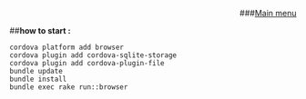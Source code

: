 
<div align="right">

###[Main menu](./atome.md)
</div>

##**how to start :**

    cordova platform add browser
    cordova plugin add cordova-sqlite-storage
    cordova plugin add cordova-plugin-file
    bundle update
    bundle install
    bundle exec rake run::browser
